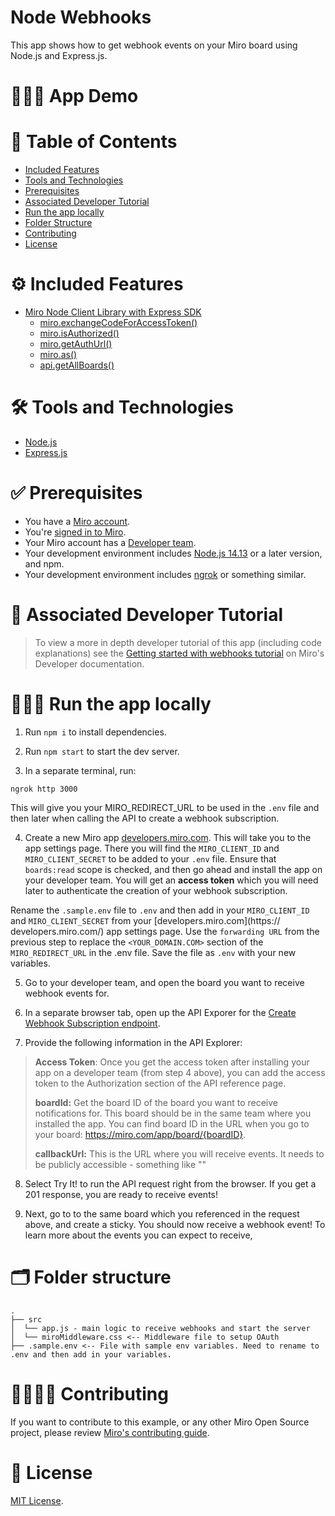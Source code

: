 # Node Webhooks

This app shows how to get webhook events on your Miro board using Node.js and Express.js.

# 👨🏻‍💻 App Demo

# 📒 Table of Contents

- [Included Features](#features)
- [Tools and Technologies](#tools)
- [Prerequisites](#prerequisites)
- [Associated Developer Tutorial](#tutorial)
- [Run the app locally](#run)
- [Folder Structure](#folder)
- [Contributing](#contributing)
- [License](#license)

# ⚙️ Included Features <a name="features"></a>

- [Miro Node Client Library with Express SDK](https://miroapp.github.io/api-clients/node/index.html)
  - [miro.exchangeCodeForAccessToken()](https://miroapp.github.io/api-clients/node/classes/index.Miro.html#exchangeCodeForAccessToken)
  - [miro.isAuthorized()](https://miroapp.github.io/api-clients/node/classes/index.Miro.html#isAuthorized)
  - [miro.getAuthUrl()](https://miroapp.github.io/api-clients/node/classes/index.Miro.html#getAuthUrl)
  - [miro.as()](https://miroapp.github.io/api-clients/node/classes/index.Miro.html#as)
  - [api.getAllBoards()](https://miroapp.github.io/api-clients/node/classes/index.MiroApi.html#getAllBoards)

# 🛠️ Tools and Technologies <a name="tools"></a>

- [Node.js](https://nodejs.org/en)
- [Express.js](https://expressjs.com/)

# ✅ Prerequisites <a name="prerequisites"></a>

- You have a [Miro account](https://miro.com/signup/).
- You're [signed in to Miro](https://miro.com/login/).
- Your Miro account has a [Developer team](https://developers.miro.com/docs/create-a-developer-team).
- Your development environment includes [Node.js 14.13](https://nodejs.org/en/download) or a later version, and npm.
- Your development environment includes [ngrok](https://ngrok.com/) or something similar.

# 📖 Associated Developer Tutorial <a name="tutorial"></a>

> To view a more in depth developer tutorial
> of this app (including code explanations) see the [Getting started with webhooks tutorial](https://developers.miro.com/docs/getting-started-with-webhooks) on Miro's Developer documentation.

# 🏃🏽‍♂️ Run the app locally <a name="run"></a>

1. Run `npm i` to install dependencies.

2. Run `npm start` to start the dev server.

3. In a separate terminal, run:

```
ngrok http 3000
```

This will give you your MIRO_REDIRECT_URL to be used in the `.env` file and then later when calling the API to create a webhook subscription.

4. Create a new Miro app [developers.miro.com](https://developers.miro.com/). This will take you to the app settings page. There you will find the
   `MIRO_CLIENT_ID` and `MIRO_CLIENT_SECRET` to be added to your `.env` file. Ensure that `boards:read` scope is checked, and then go ahead and install the
   app on your developer team. You will get an **access token** which you will need later to authenticate the creation of your webhook subscription.

Rename the `.sample.env` file to `.env` and then add in your `MIRO_CLIENT_ID` and `MIRO_CLIENT_SECRET` from your [developers.miro.com](https://
developers.miro.com/) app settings page. Use the `forwarding URL` from the previous step to replace the `<YOUR_DOMAIN.COM>` section of the
`MIRO_REDIRECT_URL` in the .env file. Save the file as `.env` with your new variables.

5. Go to your developer team, and open the board you want to receive webhook events for.

6. In a separate browser tab, open up the API Exporer for the [Create Webhook Subscription endpoint](https://developers.miro.com/reference/create-board-subscription).

7. Provide the following information in the API Explorer:

> **Access Token**: Once you get the access token after installing your app on a developer team (from step 4 above), you can add the access token to the Authorization section of the API reference page.
>
> **boardId:** Get the board ID of the board you want to receive notifications for. This board should be in the same team where you installed the app. You can find board ID in the URL when you go to your board: https://miro.com/app/board/{boardID}.
>
> **callbackUrl:** This is the URL where you will receive events. It needs to be publicly accessible - something like "<your-ngrok-app>"

8. Select Try It! to run the API request right from the browser. If you get a 201 response, you are ready to receive events!

9. Next, go to to the same board which you referenced in the request above, and create a sticky. You should now receive a webhook event! To learn more about the events you can expect to receive,

# 🗂️ Folder structure <a name="folder"></a>

```
.
├── src
│  └── app.js - main logic to receive webhooks and start the server
│  └── miroMiddleware.css <-- Middleware file to setup OAuth
├── .sample.env <-- File with sample env variables. Need to rename to .env and then add in your variables.
```

# 🫱🏻‍🫲🏽 Contributing <a name="contributing"></a>

If you want to contribute to this example, or any other Miro Open Source project, please review [Miro's contributing guide](https://github.com/miroapp/app-examples/blob/main/CONTRIBUTING.md).

# 🪪 License <a name="license"></a>

[MIT License](https://github.com/miroapp/app-examples/blob/main/LICENSE).
